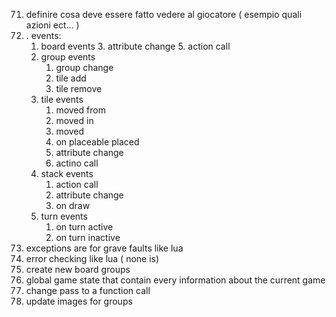 71. definire cosa deve essere fatto vedere al giocatore ( esempio quali azioni ect... )
74. . events:
    1.  board events
        3. attribute change
        5. action call
    2.  group events
        1. group change 
        2. tile add
        3. tile remove
    3.  tile events
        1.  moved from
        2.  moved in
        3.  moved
        4.  on placeable placed
        5.  attribute change
        6.  actino call
    4.  stack events
        1.  action call
        2.  attribute change
        3.  on draw
    5.  turn events
        1.  on turn active
        2.  on turn inactive
87. exceptions are for grave faults like lua
88. error checking like lua ( none is)
91. create new board groups 
92. global game state that contain every information about the current game
93. change pass to a function call
94. update images for groups 